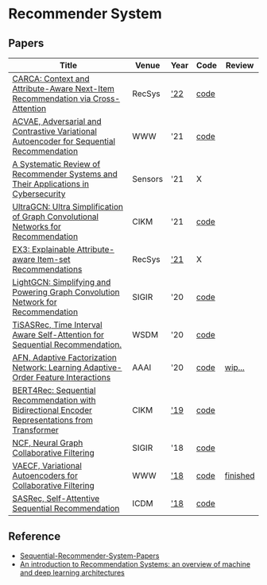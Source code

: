 # Recommender System
## Papers
| Title | Venue | Year | Code | Review |
|-|-|-|-|-|
| [CARCA: Context and Attribute-Aware Next-Item Recommendation via Cross-Attention](https://arxiv.org/abs/2204.06519) | RecSys | ['22](https://recsys.acm.org/recsys22/accepted-contributions/) | [code](https://github.com/ahmedrashed-ml/CARCA) |
| [ACVAE, Adversarial and Contrastive Variational Autoencoder for Sequential Recommendation](https://dl.acm.org/doi/abs/10.1145/3442381.3449873) | WWW | '21 | [code](https://github.com/ACVAE/ACVAE-PyTorch) |  |
| [A Systematic Review of Recommender Systems and Their Applications in Cybersecurity](https://www.mdpi.com/1424-8220/21/15/5248) | Sensors | '21 | X | |
| [UltraGCN: Ultra Simplification of Graph Convolutional Networks for Recommendation](https://arxiv.org/pdf/2110.15114.pdf) | CIKM | '21 |[code](https://github.com/xue-pai/UltraGCN) |
| [EX3: Explainable Attribute-aware Item-set Recommendations](https://dl.acm.org/doi/pdf/10.1145/3460231.3474240) | RecSys | ['21](https://recsys.acm.org/recsys21/accepted-contributions/) | X |
| [LightGCN: Simplifying and Powering Graph Convolution Network for Recommendation](https://arxiv.org/pdf/2002.02126.pdf) | SIGIR | '20 | [code](https://github.com/Aidenzich/HelloRecsys/blob/main/W9-TA/lightgcn_exmple.ipynb) | |
| [TiSASRec, Time Interval Aware Self-Attention for Sequential Recommendation.](https://cseweb.ucsd.edu/~jmcauley/pdfs/wsdm20b.pdf) | WSDM | '20 | [code](https://github.com/pmixer/TiSASRec.pytorch) | |
| [AFN, Adaptive Factorization Network: Learning Adaptive-Order Feature Interactions](https://arxiv.org/pdf/1909.03276.pdf) | AAAI | '20 | [code](https://github.com/shenweichen/DeepCTR-Torch) | [wip...](https://hackmd.io/qMAEhreKTzCWyeZnbQ6OJw) |
| [BERT4Rec: Sequential Recommendation with Bidirectional Encoder Representations from Transformer](https://arxiv.org/abs/1904.06690) | CIKM | ['19](https://dl.acm.org/doi/proceedings/10.1145/3357384) | [code](https://github.com/Aidenzich/BERT4Rec-VAE-Pytorch) |
| [NCF, Neural Graph Collaborative Filtering](https://dl.acm.org/doi/abs/10.1145/3331184.3331267?casa_token=i5O57qzxUGcAAAAA:qcQAVluxs0TUon5n-n9jTOnSciNDXKO73YCVJ_2rJw6jYbutJlrVhvS2Uba8vZTK0_bz1LmrKRxbgg) | SIGIR | '18 | [code](https://github.com/Aidenzich/HelloRecsys/blob/main/W9-TA/W9-TA-RecSys.ipynb) |
| [VAECF, Variational Autoencoders for Collaborative Filtering](https://dl.acm.org/doi/abs/10.1145/3178876.3186150) | WWW | ['18](https://dl.acm.org/doi/proceedings/10.5555/3178876#heading7) | [code](https://github.com/PreferredAI/cornac) | [finished](./VAECF/) |
| [SASRec, Self-Attentive Sequential Recommendation](https://ieeexplore.ieee.org/abstract/document/8594844?casa_token=KSghig8Awq4AAAAA:jd_bRp3qNTzU-E_L0h_l1bCBQMaUL3MgDhUKpu1FbspTD0UMPZNVVh8BElcQ2_733hId9DNC3A) | ICDM | ['18](https://icdm2018.org/program/list-of-accepted-papers/) | [code](https://github.com/kang205/SASRec) |



## Reference
- [Sequential-Recommender-System-Papers](https://github.com/DyGRec/Sequential-Recommender-System-Papers)
- [An introduction to Recommendation Systems: an overview of machine and deep learning architectures](https://theaisummer.com/recommendation-systems/)